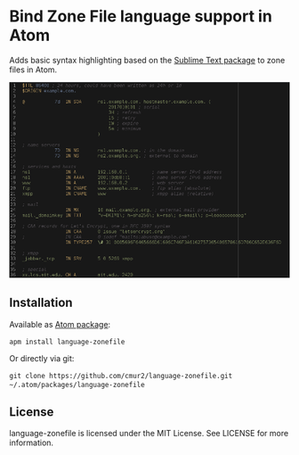 # Bind Zone File language support in Atom

Adds basic syntax highlighting based on the [Sublime Text package](https://github.com/sixty4k/st2-zonefile) to zone files in Atom.

![Screenshot](/screenshot.png?raw=true)

## Installation

Available as [Atom package](https://atom.io/packages/language-zonefile):

```
apm install language-zonefile
```

Or directly via git:

```
git clone https://github.com/cmur2/language-zonefile.git ~/.atom/packages/language-zonefile
```

## License

language-zonefile is licensed under the MIT License. See LICENSE for more information.
